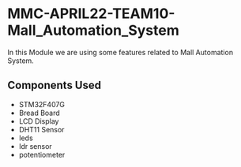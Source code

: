 # MMC-APRIL22-TEAM10-Mall_Automation_System
In this Module we are using some features related to Mall Automation System.
## Components Used
* STM32F407G
* Bread Board
* LCD Display
* DHT11 Sensor
* leds
* ldr sensor
* potentiometer
